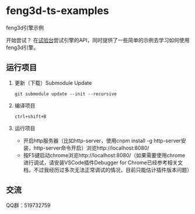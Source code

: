 # feng3d-ts-examples

feng3d引擎示例

开始尝试？ 在[试验台](http://h5.feng3d.com/examples/index.html)尝试引擎的API，同时提供了一些简单的示例去学习如何使用feng3d引擎。

## 运行项目
1. 更新（下载）Submodule Update 

    `git submodule update --init --recursive`

1. 编译项目

    `ctrl+shift+B`

1. 运行项目

    * 开启http服务器（比如http-server，使用cnpm install -g http-server安装，http-server命令开启）浏览http://localhost:8080/
    * 按F5键启动chrome浏览http://localhost:8080/（如果需要使用chrome进行调试，请安装VSCode插件Debugger for Chrome已经参考相关文档，不过我经历过多次无法正常调试的情况，目前只能估计插件版本问题）

## 交流
QQ群：519732759